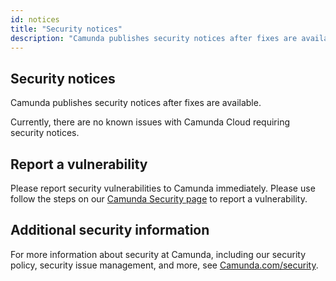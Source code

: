 ```yaml
---
id: notices
title: "Security notices"
description: "Camunda publishes security notices after fixes are available. Currently, there are no known issues with Camunda Cloud requiring security notices."
---
```


## Security notices

Camunda publishes security notices after fixes are available.

Currently, there are no known issues with Camunda Cloud requiring security notices.

## Report a vulnerability

Please report security vulnerabilities to Camunda immediately. Please use follow the steps on our [Camunda Security page](https://camunda.com/security#report-a-vulnerability) to report a vulnerability. 

## Additional security information

For more information about security at Camunda, including our security policy, security issue management, and more, see [Camunda.com/security](https://camunda.com/security).